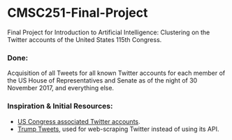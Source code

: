 # CMSC251-Final-Project
Final Project for Introduction to Artificial Intelligence: Clustering on the Twitter accounts of the United States 115th Congress.

### Done:
Acquisition of all Tweets for all known Twitter accounts for each member of the US House of Representatives and Senate as of the night of 30 November 2017, and everything else.

### Inspiration & Initial Resources:
* [US Congress associated Twitter accounts](https://gwu-libraries.github.io/sfm-ui/posts/2017-05-23-congress-seed-list).
* [Trump Tweets](https://github.com/sashaperigo/Trump-Tweets), used for web-scraping Twitter instead of using its API.
